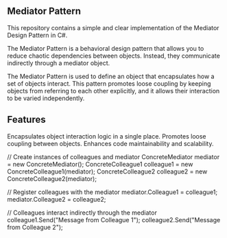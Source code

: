 ## Mediator Pattern

This repository contains a simple and clear implementation of the Mediator Design Pattern in C#. 

The Mediator Pattern is a behavioral design pattern that allows you to reduce chaotic dependencies between objects. Instead, they communicate indirectly through a mediator object.

The Mediator Pattern is used to define an object that encapsulates how a set of objects interact. This pattern promotes loose coupling by keeping objects from referring to each other explicitly, and it allows their interaction to be varied independently.

##  Features
Encapsulates object interaction logic in a single place.
Promotes loose coupling between objects.
Enhances code maintainability and scalability.


// Create instances of colleagues and mediator
ConcreteMediator mediator = new ConcreteMediator();
ConcreteColleague1 colleague1 = new ConcreteColleague1(mediator);
ConcreteColleague2 colleague2 = new ConcreteColleague2(mediator);

// Register colleagues with the mediator
mediator.Colleague1 = colleague1;
mediator.Colleague2 = colleague2;

// Colleagues interact indirectly through the mediator
colleague1.Send("Message from Colleague 1");
colleague2.Send("Message from Colleague 2");
